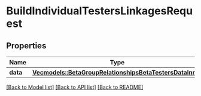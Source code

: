 # BuildIndividualTestersLinkagesRequest

## Properties

Name | Type | Description | Notes
------------ | ------------- | ------------- | -------------
**data** | [**Vec<models::BetaGroupRelationshipsBetaTestersDataInner>**](BetaGroup_relationships_betaTesters_data_inner.md) |  | 

[[Back to Model list]](../README.md#documentation-for-models) [[Back to API list]](../README.md#documentation-for-api-endpoints) [[Back to README]](../README.md)



